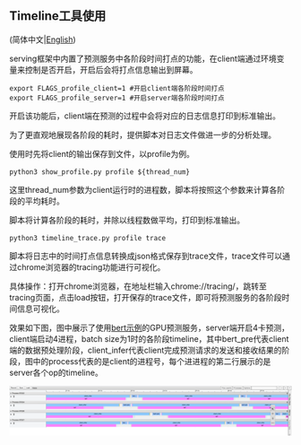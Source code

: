 ## Timeline工具使用

(简体中文|[English](./README.md))

serving框架中内置了预测服务中各阶段时间打点的功能，在client端通过环境变量来控制是否开启，开启后会将打点信息输出到屏幕。
```
export FLAGS_profile_client=1 #开启client端各阶段时间打点
export FLAGS_profile_server=1 #开启server端各阶段时间打点
```
开启该功能后，client端在预测的过程中会将对应的日志信息打印到标准输出。

为了更直观地展现各阶段的耗时，提供脚本对日志文件做进一步的分析处理。

使用时先将client的输出保存到文件，以profile为例。
```
python3 show_profile.py profile ${thread_num}
```
这里thread_num参数为client运行时的进程数，脚本将按照这个参数来计算各阶段的平均耗时。

脚本将计算各阶段的耗时，并除以线程数做平均，打印到标准输出。

```
python3 timeline_trace.py profile trace
```
脚本将日志中的时间打点信息转换成json格式保存到trace文件，trace文件可以通过chrome浏览器的tracing功能进行可视化。

具体操作：打开chrome浏览器，在地址栏输入chrome://tracing/，跳转至tracing页面，点击load按钮，打开保存的trace文件，即可将预测服务的各阶段时间信息可视化。

效果如下图，图中展示了使用[bert示例](https://github.com/PaddlePaddle/Serving/tree/develop/python/examples/bert)的GPU预测服务，server端开启4卡预测，client端启动4进程，batch size为1时的各阶段timeline，其中bert_pre代表client端的数据预处理阶段，client_infer代表client完成预测请求的发送和接收结果的阶段，图中的process代表的是client的进程号，每个进进程的第二行展示的是server各个op的timeline。

![timeline](../../doc/images/timeline-example.png)
